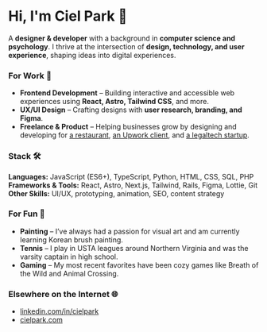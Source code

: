 # Hi, I'm Ciel Park 🌱

A **designer & developer** with a background in **computer science and psychology**. I thrive at the intersection of **design, technology, and user experience**, shaping ideas into digital experiences.

### For Work 💼
- **Frontend Development** – Building interactive and accessible web experiences using **React, Astro, Tailwind CSS**, and more.
- **UX/UI Design** – Crafting designs with **user research, branding, and Figma**.
- **Freelance & Product** – Helping businesses grow by designing and developing for [a restaurant](https://www.bangbop.com), [an Upwork client](https://www.chariotsbookkeeping.com), and [a legaltech startup](https://www.keepsake.com).

### Stack 🛠
**Languages:** JavaScript (ES6+), TypeScript, Python, HTML, CSS, SQL, PHP
**Frameworks & Tools:** React, Astro, Next.js, Tailwind, Rails, Figma, Lottie, Git
**Other Skills:** UI/UX, prototyping, animation, SEO, content strategy

### For Fun 🎨
- **Painting** – I’ve always had a passion for visual art and am currently learning Korean brush painting.
- **Tennis** – I play in USTA leagues around Northern Virginia and was the varsity captain in high school.
- **Gaming** – My most recent favorites have been cozy games like Breath of the Wild and Animal Crossing.

### Elsewhere on the Internet 🌐
- [linkedin.com/in/cielpark](https://www.linkedin.com/in/parkciel)
- [cielpark.com](https://www.cielpark.com)
